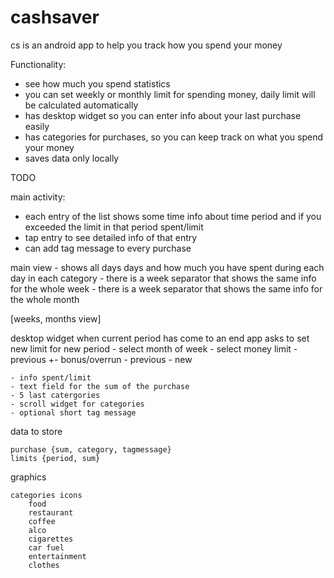 # cashsaver

cs is an android app to help you track how you spend your money 

Functionality:
- see how much you spend statistics
- you can set weekly or monthly limit for spending money, daily limit will be calculated 		automatically
- has desktop widget so you can enter info about your last purchase easily
- has categories for purchases, so you can keep track on what you spend your money
- saves data only locally

TODO

main activity:

- each entry of the list shows some time info about time period and if you exceeded the limit in that period spent/limit
- tap entry to see detailed info of that entry
- can add tag message to every purchase

main view
	- shows all days days and how much you have spent during each day in each category
	- there is a week separator that shows the same info for the whole week
	- there is a week separator that shows the same info for the whole month

[weeks, months view]
	
	

desktop widget
	when current period has come to an end app asks to set new limit for new period
		- select month of week
		- select money limit
			- previous +- bonus/overrun
			- previous
			- new

	- info spent/limit
	- text field for the sum of the purchase
	- 5 last catergories
	- scroll widget for categories
	- optional short tag message

data to store

	purchase {sum, category, tagmessage}
	limits {period, sum}

graphics
	
	categories icons
		food
		restaurant
		coffee
		alco
		cigarettes
		car fuel
		entertainment
		clothes